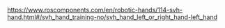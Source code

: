 https://www.roscomponents.com/en/robotic-hands/114-svh-hand.html#/svh_hand_training-no/svh_hand_left_or_right_hand-left_hand
